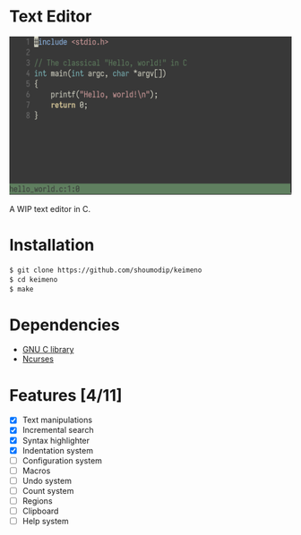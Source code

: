 # Text Editor
![demo](./demo-alpha3.png)

A WIP text editor in C.

# Installation

```bash
$ git clone https://github.com/shoumodip/keimeno
$ cd keimeno
$ make
```

# Dependencies
- [GNU C library](https://www.gnu.org/software/libc/)
- [Ncurses](https://invisible-island.net/ncurses/)

# Features [4/11]
  - [X] Text manipulations
  - [X] Incremental search
  - [X] Syntax highlighter
  - [X] Indentation system
  - [ ] Configuration system
  - [ ] Macros
  - [ ] Undo system
  - [ ] Count system
  - [ ] Regions
  - [ ] Clipboard
  - [ ] Help system
